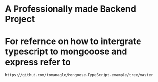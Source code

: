 # A Professionally made Backend Project 

# For refernce on how to intergrate typescript to mongooose and express refer to 
`https://github.com/tomanagle/Mongoose-TypeScript-example/tree/master`